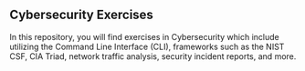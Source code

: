 ## Cybersecurity Exercises

In this repository, you will find exercises in Cybersecurity which include utilizing the Command Line Interface (CLI), frameworks such as the NIST CSF, CIA Triad, network traffic analysis, security incident reports, and more.
